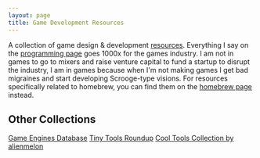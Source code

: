 ```yaml
---
layout: page
title: Game Development Resources
---
```


A collection of game design & development [resources](..). Everything I say on the [programming page](../programming) goes 1000x for the games industry. I am not in games to go to mixers and raise venture capital to fund a startup to disrupt the industry, I am in games because when I'm not making games I get bad migraines and start developing Scrooge-type visions. For resources specifically related to homebrew, you can find them on the [homebrew page](../homebrew) instead.

## Other Collections
[Game Engines Database](https://enginesdatabase.com/)
[Tiny Tools Roundup](https://tinytools.directory/)
[Cool Tools Collection by alienmelon](https://itch.io/c/235488/cool-tools)